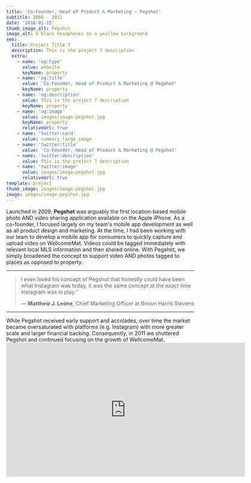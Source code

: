 ```yaml
---
title: 'Co-Founder, Head of Product & Marketing — Pegshot'
subtitle: 2009 - 2011
date: '2018-01-15'
thumb_image_alt: Pegshot
image_alt: A black headphones on a yeallow background
seo:
  title: Project Title 7
  description: This is the project 7 description
  extra:
    - name: 'og:type'
      value: website
      keyName: property
    - name: 'og:title'
      value: 'Co-Founder, Head of Product & Marketing @ Pegshot'
      keyName: property
    - name: 'og:description'
      value: This is the project 7 description
      keyName: property
    - name: 'og:image'
      value: images/image-pegshot.jpg
      keyName: property
      relativeUrl: true
    - name: 'twitter:card'
      value: summary_large_image
    - name: 'twitter:title'
      value: 'Co-Founder, Head of Product & Marketing @ Pegshot'
    - name: 'twitter:description'
      value: This is the project 7 description
    - name: 'twitter:image'
      value: images/image-pegshot.jpg
      relativeUrl: true
template: project
thumb_image: images/image-pegshot.jpg
image: images/image-pegshot.jpg
---
```

Launched in 2009, **Pegshot** was arguably the first location-based mobile photo AND video sharing application available on the Apple iPhone. As a co-founder, I focused largely on my team's mobile app development as well as all product design and marketing. At the time, I had been working with our team to develop a mobile app for consumers to quickly capture and upload video on WellcomeMat. Videos could be tagged immediately with relevant local MLS information and then shared online. With Pegshot, we simply broadened the concept to support video AND photos tagged to places as opposed to property.

<HR>

> I even loved his concept of Pegshot that honestly could have been what Instagram was today, it was the same concept at the exact time instagram was in play.“
>
> — **Matthew J. Leone**, Chief Marketing Officer at Brown Harris Stevens

<HR>
While Pegshot received early support and accolades, over time the market became oversaturated with platforms (e.g. Instagram) with more greater scale and larger financial backing. Consequently, in 2011 we shuttered Pegshot and continued focusing on the growth of WellcomeMat.

<iframe id="player" width="640" height="360" src="https://www.wellcomemat.com/embed/1au07ed558dmjf/" scrolling="no" frameborder="0"  referrerpolicy="unsafe-url" allowfullscreen="true" webkitallowfullscreen mozallowfullscreen sandbox="allow-same-origin allow-scripts allow-popups allow-forms allow-pointer-lock allow-top-navigation"></iframe>
